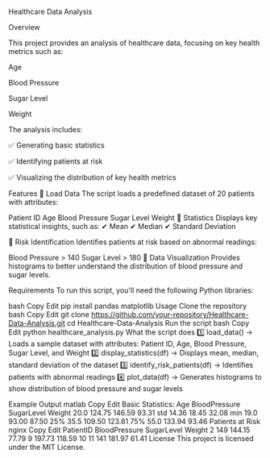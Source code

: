 Healthcare Data Analysis

Overview

This project provides an analysis of healthcare data, focusing on key health metrics such as:


Age

Blood Pressure

Sugar Level

Weight

The analysis includes:

✅ Generating basic statistics

✅ Identifying patients at risk

✅ Visualizing the distribution of key health metrics


Features
📌 Load Data
The script loads a predefined dataset of 20 patients with attributes:

Patient ID
Age
Blood Pressure
Sugar Level
Weight
📌 Statistics
Displays key statistical insights, such as:
✔ Mean
✔ Median
✔ Standard Deviation

📌 Risk Identification
Identifies patients at risk based on abnormal readings:

Blood Pressure > 140
Sugar Level > 180
📌 Data Visualization
Provides histograms to better understand the distribution of blood pressure and sugar levels.

Requirements
To run this script, you'll need the following Python libraries:

bash
Copy
Edit
pip install pandas matplotlib
Usage
Clone the repository
bash
Copy
Edit
git clone https://github.com/your-repository/Healthcare-Data-Analysis.git
cd Healthcare-Data-Analysis
Run the script
bash
Copy
Edit
python healthcare_analysis.py
What the script does
1️⃣ load_data() → Loads a sample dataset with attributes: Patient ID, Age, Blood Pressure, Sugar Level, and Weight
2️⃣ display_statistics(df) → Displays mean, median, standard deviation of the dataset
3️⃣ identify_risk_patients(df) → Identifies patients with abnormal readings
4️⃣ plot_data(df) → Generates histograms to show distribution of blood pressure and sugar levels

Example Output
matlab
Copy
Edit
Basic Statistics:
Age        BloodPressure  SugarLevel  Weight
20.0       124.75        146.59      93.31
std        14.36         18.45       32.08
min        19.0          93.00       87.50
25%        35.5          109.50      123.81
75%        55.0          133.94      93.46
Patients at Risk
nginx
Copy
Edit
PatientID  BloodPressure  SugarLevel  Weight
2          149           144.15      77.79
9          197.73        118.59      10
11         141           181.97      61.41
License
This project is licensed under the MIT License.
